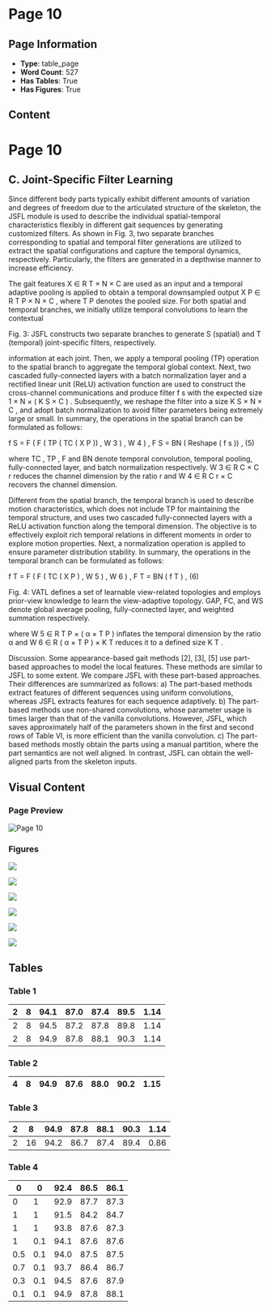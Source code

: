 # Page 10

## Page Information

- **Type**: table_page
- **Word Count**: 527
- **Has Tables**: True
- **Has Figures**: True

## Content

# Page 10

## C. Joint-Specific Filter Learning

Since different body parts typically exhibit different amounts of variation and degrees of freedom due to the articulated structure of the skeleton, the JSFL module is used to describe the individual spatial-temporal characteristics flexibly in different gait sequences by generating customized filters. As shown in Fig. 3, two separate branches corresponding to spatial and temporal filter generations are utilized to extract the spatial configurations and capture the temporal dynamics, respectively. Particularly, the filters are generated in a depthwise manner to increase efficiency.

The gait features X ∈ R T × N × C are used as an input and a temporal adaptive pooling is applied to obtain a temporal downsampled output X P ∈ R T P × N × C , where T P denotes the pooled size. For both spatial and temporal branches, we initially utilize temporal convolutions to learn the contextual

Fig. 3: JSFL constructs two separate branches to generate S (spatial) and T (temporal) joint-specific filters, respectively.

<!-- image -->

information at each joint. Then, we apply a temporal pooling (TP) operation to the spatial branch to aggregate the temporal global context. Next, two cascaded fully-connected layers with a batch normalization layer and a rectified linear unit (ReLU) activation function are used to construct the cross-channel communications and produce filter f s with the expected size 1 × N × ( K S × C ) . Subsequently, we reshape the filter into a size K S × N × C , and adopt batch normalization to avoid filter parameters being extremely large or small. In summary, the operations in the spatial branch can be formulated as follows:

f S = F ( F ( TP ( TC ( X P )) , W 3 ) , W 4 ) , F S = BN ( Reshape ( f s )) , (5)

where TC , TP , F and BN denote temporal convolution, temporal pooling, fully-connected layer, and batch normalization respectively. W 3 ∈ R C × C r reduces the channel dimension by the ratio r and W 4 ∈ R C r × C recovers the channel dimension.

Different from the spatial branch, the temporal branch is used to describe motion characteristics, which does not include TP for maintaining the temporal structure, and uses two cascaded fully-connected layers with a ReLU activation function along the temporal dimension. The objective is to effectively exploit rich temporal relations in different moments in order to explore motion properties. Next, a normalization operation is applied to ensure parameter distribution stability. In summary, the operations in the temporal branch can be formulated as follows:

f T = F ( F ( TC ( X P ) , W 5 ) , W 6 ) , F T = BN ( f T ) , (6)

Fig. 4: VATL defines a set of learnable view-related topologies and employs prior-view knowledge to learn the view-adaptive topology. GAP, FC, and WS denote global average pooling, fully-connected layer, and weighted summation respectively.

<!-- image -->

where W 5 ∈ R T P × ( α × T P ) inflates the temporal dimension by the ratio α and W 6 ∈ R ( α × T P ) × K T reduces it to a defined size K T .

Discussion. Some appearance-based gait methods [2], [3], [5] use part-based approaches to model the local features. These methods are similar to JSFL to some extent. We compare JSFL with these part-based approaches. Their differences are summarized as follows: a) The part-based methods extract features of different sequences using uniform convolutions, whereas JSFL extracts features for each sequence adaptively. b) The part-based methods use non-shared convolutions, whose parameter usage is times larger than that of the vanilla convolutions. However, JSFL, which saves approximately half of the parameters shown in the first and second rows of Table VI, is more efficient than the vanilla convolution. c) The part-based methods mostly obtain the parts using a manual partition, where the part semantics are not well aligned. In contrast, JSFL can obtain the well-aligned parts from the skeleton inputs.

## Visual Content

### Page Preview

![Page 10](/projects/llms/images/ConditionAdaptive_Graph_Convolution_Learning_for_SkeletonBased_Gait_Recognition_page_10.png)

### Figures

![](/projects/llms/figures/ConditionAdaptive_Graph_Convolution_Learning_for_SkeletonBased_Gait_Recognition_page_10_figure_1.png)


![](/projects/llms/figures/ConditionAdaptive_Graph_Convolution_Learning_for_SkeletonBased_Gait_Recognition_page_10_figure_2.png)


![](/projects/llms/figures/ConditionAdaptive_Graph_Convolution_Learning_for_SkeletonBased_Gait_Recognition_page_10_figure_3.png)


![](/projects/llms/figures/ConditionAdaptive_Graph_Convolution_Learning_for_SkeletonBased_Gait_Recognition_page_10_figure_4.png)


![](/projects/llms/figures/ConditionAdaptive_Graph_Convolution_Learning_for_SkeletonBased_Gait_Recognition_page_10_figure_5.png)


![](/projects/llms/figures/ConditionAdaptive_Graph_Convolution_Learning_for_SkeletonBased_Gait_Recognition_page_10_figure_6.png)


## Tables

### Table 1

| 2 | 8 | 94.1 | 87.0 | 87.4 | 89.5 | 1.14 |
| --- | --- | --- | --- | --- | --- | --- |
| 2 | 8 | 94.5 | 87.2 | 87.8 | 89.8 | 1.14 |
| 2 | 8 | 94.9 | 87.8 | 88.1 | 90.3 | 1.14 |

### Table 2

| 4 | 8 | 94.9 | 87.6 | 88.0 | 90.2 | 1.15 |
| --- | --- | --- | --- | --- | --- | --- |

### Table 3

| 2 | 8 | 94.9 | 87.8 | 88.1 | 90.3 | 1.14 |
| --- | --- | --- | --- | --- | --- | --- |
| 2 | 16 | 94.2 | 86.7 | 87.4 | 89.4 | 0.86 |

### Table 4

| 0 | 0 | 92.4 | 86.5 | 86.1 |
| --- | --- | --- | --- | --- |
| 0 | 1 | 92.9 | 87.7 | 87.3 |
| 1 | 1 | 91.5 | 84.2 | 84.7 |
| 1 | 1 | 93.8 | 87.6 | 87.3 |
| 1 | 0.1 | 94.1 | 87.6 | 87.6 |
| 0.5 | 0.1 | 94.0 | 87.5 | 87.5 |
| 0.7 | 0.1 | 93.7 | 86.4 | 86.7 |
| 0.3 | 0.1 | 94.5 | 87.6 | 87.9 |
| 0.1 | 0.1 | 94.9 | 87.8 | 88.1 |
